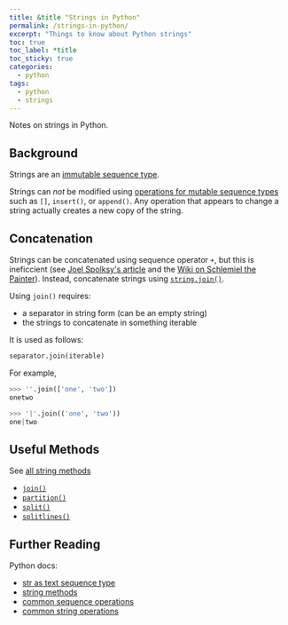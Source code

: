 ```yaml
---
title: &title "Strings in Python"
permalink: /strings-in-python/
excerpt: "Things to know about Python strings"
toc: true
toc_label: *title
toc_sticky: true
categories:
  - python
tags:
  - python
  - strings
---
```


Notes on strings in Python.


## Background

Strings are an [immutable sequence type](https://docs.python.org/3.7/library/stdtypes.html#textseq).

Strings can *not* be modified using [operations for mutable sequence types](https://docs.python.org/3.7/library/stdtypes.html#mutable-sequence-types) such as `[]`, `insert()`, or `append()`.
Any operation that appears to change a string actually creates a new copy of the string.


## Concatenation

Strings can be concatenated using sequence operator `+`, but this is ineficcient
(see [Joel Spolksy's article](https://www.joelonsoftware.com/2001/12/11/back-to-basics/) and the [Wiki on Schlemiel the Painter](https://en.wikipedia.org/wiki/Joel_Spolsky#Schlemiel_the_Painter's_algorithm)).
Instead, concatenate strings using [`string.join()`](https://docs.python.org/3.7/library/stdtypes.html#str.join).

Using `join()` requires:

  * a separator in string form (can be an empty string)
  * the strings to concatenate in something iterable

It is used as follows:

```py
separator.join(iterable)
```

For example,
```py
>>> ''.join(['one', 'two'])
onetwo

>>> '|'.join(('one', 'two'))
one|two
```


## Useful Methods

See [all string methods](https://docs.python.org/3.7/library/stdtypes.html#string-methods)

  * [`join()`](https://docs.python.org/3.7/library/stdtypes.html#str.join)
  * [`partition()`](https://docs.python.org/3.7/library/stdtypes.html#str.partition)
  * [`split()`](https://docs.python.org/3.7/library/stdtypes.html#str.split)
  * [`splitlines()`](https://docs.python.org/3.7/library/stdtypes.html#str.splitlines)


## Further Reading

Python docs:

  * [str as text sequence type](https://docs.python.org/3.7/library/stdtypes.html#textseq)
  * [string methods](https://docs.python.org/3.7/library/stdtypes.html#string-methods)
  * [common sequence operations](https://docs.python.org/3.7/library/stdtypes.html#typesseq-common)
  * [common string operations](https://docs.python.org/3.7/library/string.html)
